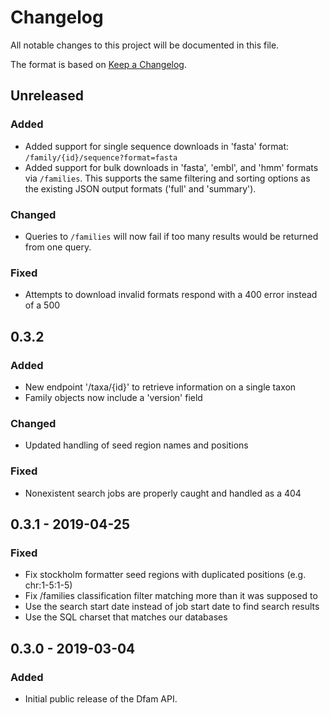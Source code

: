 # Changelog

All notable changes to this project will be documented in this file.

The format is based on [Keep a Changelog](https://keepachangelog.com/en/1.0.0/).

## Unreleased
### Added
- Added support for single sequence downloads in 'fasta' format:
  `/family/{id}/sequence?format=fasta`
- Added support for bulk downloads in 'fasta', 'embl', and 'hmm' formats
  via `/families`. This supports the same filtering and sorting options
  as the existing JSON output formats ('full' and 'summary').
### Changed
- Queries to `/families` will now fail if too many results would be returned from one query.
### Fixed
- Attempts to download invalid formats respond with a 400 error instead of a 500

## 0.3.2
### Added
- New endpoint '/taxa/{id}' to retrieve information on a single taxon
- Family objects now include a 'version' field
### Changed
- Updated handling of seed region names and positions
### Fixed
- Nonexistent search jobs are properly caught and handled as a 404

## 0.3.1 - 2019-04-25
### Fixed
- Fix stockholm formatter seed regions with duplicated positions (e.g. chr:1-5:1-5)
- Fix /families classification filter matching more than it was supposed to
- Use the search start date instead of job start date to find search results
- Use the SQL charset that matches our databases

## 0.3.0 - 2019-03-04
### Added
- Initial public release of the Dfam API.
